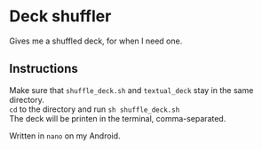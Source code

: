 # Deck shuffler
Gives me a shuffled deck, for when I need one.

## Instructions
Make sure that `shuffle_deck.sh` and `textual_deck` stay in the same directory.  
`cd` to the directory and run `sh shuffle_deck.sh`  
The deck will be printen in the terminal, comma-separated.

Written in `nano` on my Android.
